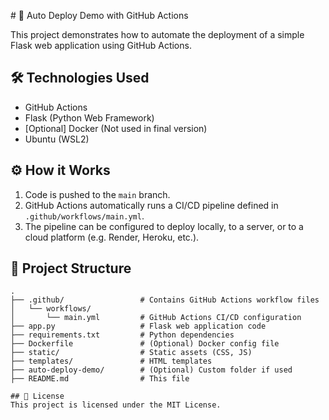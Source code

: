 \# 🚀 Auto Deploy Demo with GitHub Actions

This project demonstrates how to automate the deployment of a simple Flask web application using GitHub Actions.

## 🛠️ Technologies Used
- GitHub Actions
- Flask (Python Web Framework)
- [Optional] Docker (Not used in final version)
- Ubuntu (WSL2)

## ⚙️ How it Works
1. Code is pushed to the `main` branch.
2. GitHub Actions automatically runs a CI/CD pipeline defined in `.github/workflows/main.yml`.
3. The pipeline can be configured to deploy locally, to a server, or to a cloud platform (e.g. Render, Heroku, etc.).

## 📂 Project Structure

```plaintext
.
├── .github/                 # Contains GitHub Actions workflow files
│   └── workflows/
│       └── main.yml         # GitHub Actions CI/CD configuration
├── app.py                   # Flask web application code
├── requirements.txt         # Python dependencies
├── Dockerfile               # (Optional) Docker config file
├── static/                  # Static assets (CSS, JS)
├── templates/               # HTML templates
├── auto-deploy-demo/        # (Optional) Custom folder if used
├── README.md                # This file

## 📄 License
This project is licensed under the MIT License.
